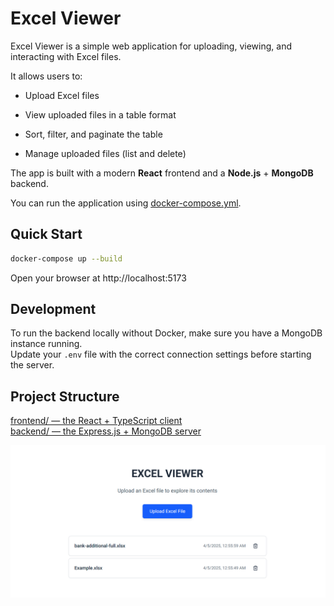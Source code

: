 # Excel Viewer

Excel Viewer is a simple web application for uploading, viewing, and interacting with Excel files.

It allows users to:

- Upload Excel files

- View uploaded files in a table format

- Sort, filter, and paginate the table

- Manage uploaded files (list and delete)

The app is built with a modern **React** frontend and a **Node.js** + **MongoDB** backend.

You can run the application using [docker-compose.yml](docker-compose.yml).

## Quick Start

```sh
docker-compose up --build
```

Open your browser at http://localhost:5173

## Development

To run the backend locally without Docker, make sure you have a MongoDB instance running.  
Update your `.env` file with the correct connection settings before starting the server.

## Project Structure

[frontend/ — the React + TypeScript client](./frontend/README.md)  
[backend/ — the Express.js + MongoDB server](./backend/README.md)

![Screenshot](screen.png)
